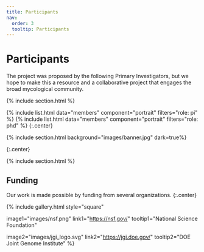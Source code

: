 ```yaml
---
title: Participants
nav:
  order: 3
  tooltip: Participants
---
```


# <i class="fas fa-users"></i>Participants

The project was proposed by the following Primary Investigators, but we hope to make this a resource and a collaborative project that engages the broad mycological community.

{% include section.html %}

{%
  include list.html
  data="members"
  component="portrait"
  filters="role: pi"
%}
{%
  include list.html
  data="members"
  component="portrait"
  filters="role: phd"
%}
{:.center}

{% include section.html background="images/banner.jpg" dark=true%}

{:.center}

{% include section.html %}

## Funding

Our work is made possible by funding from several organizations.
{:.center}

{%
  include gallery.html
  style="square"

  image1="images/nsf.png"
  link1="https://nsf.gov/"
  tooltip1="National Science Foundation"

  image2="images/jgi_logo.svg"
  link2="https://jgi.doe.gov/"
  tooltip2="DOE Joint Genome Institute"
%}
